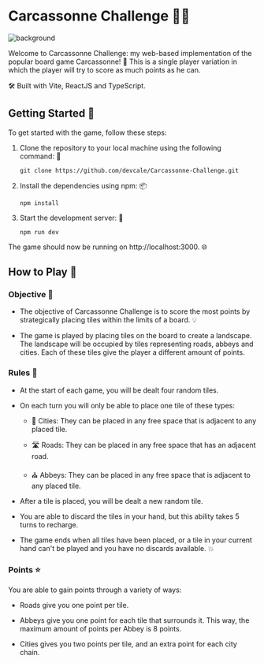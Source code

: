 # Carcassonne Challenge 🏰🎲

![background](https://user-images.githubusercontent.com/65783607/221674219-193c8ab3-9d50-4b3e-88f4-bacf9646b6c8.png)

Welcome to Carcassonne Challenge: my web-based implementation of the popular board game Carcassonne! 🎉
This is a single player variation in which the player will try to score as much points as he can.

🛠️ Built with Vite, ReactJS and TypeScript.

## Getting Started 🚀

To get started with the game, follow these steps:

1.  Clone the repository to your local machine using the following command: 🤖

        git clone https://github.com/devcale/Carcassonne-Challenge.git

2.  Install the dependencies using npm: 📦

        npm install

3.  Start the development server: 🚀

        npm run dev

The game should now be running on http://localhost:3000. 🌐

## How to Play 🎲

### Objective 🎯

- The objective of Carcassonne Challenge is to score the most points by strategically placing tiles within the limits of a board. 💡

- The game is played by placing tiles on the board to create a landscape. The landscape will be occupied by tiles representing roads, abbeys and
  cities. Each of these tiles give the player a different amount of points.

### Rules 📜

- At the start of each game, you will be dealt four random tiles.

- On each turn you will only be able to place one tile of these types:

  - 🏰 Cities: They can be placed in any free space that is adjacent to any placed tile.

  - 🛣️ Roads: They can be placed in any free space that has an adjacent road.

  - ⛪ Abbeys: They can be placed in any free space that is adjacent to any placed tile.

- After a tile is placed, you will be dealt a new random tile.

- You are able to discard the tiles in your hand, but this ability takes 5 turns to recharge.

- The game ends when all tiles have been placed, or a tile in your current hand can't be played and you have no discards available. 💥

### Points ⭐

You are able to gain points through a variety of ways:

- Roads give you one point per tile.

- Abbeys give you one point for each tile that surrounds it. This way, the maximum amount of points per Abbey is 8 points.

- Cities gives you two points per tile, and an extra point for each city chain.
